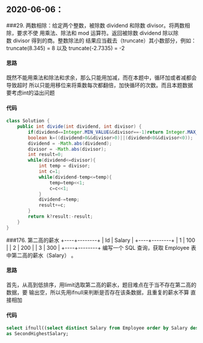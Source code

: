 ## 2020-06-06：

###29. 两数相除：给定两个整数，被除数 dividend 和除数 divisor。将两数相除，要求不使
用乘法、除法和 mod 运算符。返回被除数 dividend 除以除数 divisor 得到的商。整数除法的
结果应当截去（truncate）其小数部分，例如：truncate(8.345) = 8 以及 truncate(-2.7335) = -2
#### 思路
既然不能用乘法和除法和求余，那么只能用加减，而在本题中，循环加或者减都会导致超时
所以只能用移位来将乘数每次都翻倍，加快循环的次数。而且本题数据要考虑int的溢出问题
#### 代码
```java
class Solution {
    public int divide(int dividend, int divisor) {
        if(dividend==Integer.MIN_VALUE&&divisor==-1)return Integer.MAX_VALUE;
        boolean k=((dividend>0&&divisor>0)||(dividend<0&&divisor<0));
        dividend = -Math.abs(dividend);
        divisor = -Math.abs(divisor);
        int result=0;
        while(dividend<=divisor){
            int temp = divisor;
            int c=1;
            while(dividend-temp<=temp){
                temp=temp<<1;
                c=c<<1;
            }
            dividend-=temp;
            result+=c;
        }
        return k?result:-result;
    }
}
```

###176. 第二高的薪水
+----+--------+
| Id | Salary |
+----+--------+
| 1  | 100    |
| 2  | 200    |
| 3  | 300    |
+----+--------+
编写一个 SQL 查询，获取 Employee 表中第二高的薪水（Salary） 。
#### 思路
首先，从高到低排序，用limit选取第二高的薪水，题目难点在于当不存在第二高的数据，要
输出空，所以先用ifnull来判断是否存在该条数据，且重复的薪水不算
直接相加
#### 代码
```sql
select ifnull((select distinct Salary from Employee order by Salary desc limit 1,1),null)
as SecondHighestSalary;
```



<details class="details-reset details-overlay details-overlay-dark" style="box-sizing: border-box; display: block;"><summary data-hotkey="l" aria-label="Jump to line" role="button" style="box-sizing: border-box; display: list-item; cursor: pointer; list-style: none;"></summary></details>

 